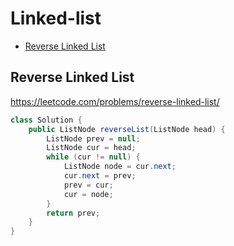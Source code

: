 # Linked-list
+ [Reverse Linked List](#reverse-linked-list)
## Reverse Linked List
https://leetcode.com/problems/reverse-linked-list/
```java
class Solution {
    public ListNode reverseList(ListNode head) {
        ListNode prev = null;
        ListNode cur = head;
        while (cur != null) {
            ListNode node = cur.next;
            cur.next = prev;
            prev = cur;
            cur = node;
        }
        return prev;
    }
}
```
